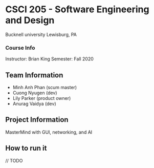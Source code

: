 # CSCI 205 - Software Engineering and Design 
Bucknell university 
Lewisburg, PA

### Course Info
Instructor: Brian King 
Semester: Fall 2020

## Team Information 
- Minh Anh Phan (scum master) 
- Cuong Nyugen (dev)
- Lily Parker (product owner)
- Anurag Vaidya (dev)

## Project Information 
MasterMind with GUI, networking, and AI

## How to run it 
// TODO


